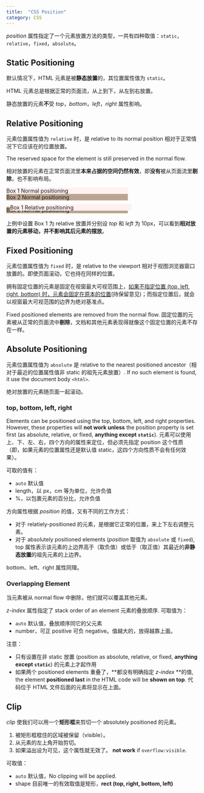 ```yaml
---
title:  "CSS Position"
category: CSS
---
```

_position_ 属性指定了一个元素放置方法的类型，一共有四种取值：`static`，`relative`，`fixed`，`absolute`。

## Static Positioning

默认情况下，HTML 元素是被**静态放置**的，其位置属性值为 `static`。

HTML 元素总是<span class="t-blue">根据正常的页面流，从上到下，从左到右放置</span>。

静态放置的元素**不**受 _top_，_bottom_，_left_，_right_ 属性影响。

<!--more-->

## Relative Positioning

元素位置属性值为 `relative` 时，是 <span class="t-blue">relative to its normal position</span> 相对于正常情况下它应该在的位置放置。

<span class="t-blue">The reserved space for the element is still preserved in the normal flow</span>.

相对放置的元素在正常页面流里**本来占据的空间仍然有效**，即**没有**被从页面流里**剔除**，也不影响布局。

<div style="background-color:#FFF1F1;width:20rem;">Box 1 Normal positioning</div>
<div style="background-color:#bca590;width:20rem;">Box 2 Normal positioning</div>
<div style="position:relative;top:10px;left:10px;background-color:#FFF1F1;width:20rem;">Box 1 Relative positioning</div>
<div style="background-color:#bca590;margin-bottom:1rem;width:20rem;">Box 2 Normal positioning</div>

上例中设置 Box 1 为 relative 放置并分别设 _top_ 和 _left_ 为 10px，可以看到**相对放置的元素移动，并不影响其后元素的摆放**。

## Fixed Positioning

元素位置属性值为 `fixed` 时，是 <span class="t-blue">relative to the viewport</span> 相对于视图浏览器窗口放置的。即使页面滚动，它也待在同样的位置。

拥有固定位置的元素是固定在视窗最大可视范围上，<ins>如果不指定位置 (top, left, right, bottom) 时，元素会固定在原本的位置</ins>(持保留意见)；而指定位置后，就会以视窗最大可视范围的边界为绝对基准点。

Fixed positioned elements are removed from the normal flow. 固定位置的元素被从正常的页面流中**剔除**，文档和其他元素表现得就像这个固定位置的元素不存在一样。

## Absolute Positioning

元素位置属性值为 `absolute` 是 <span class="t-blue">relative to the nearest positioned ancestor</span>（相对于最近的位置属性值非 static 的祖先元素放置）. If no such element is found, it use the document body `<html>`.

绝对放置的元素随页面一起滚动。

### top, bottom, left, right

Elements can be positioned using the top, bottom, left, and right properties. However, these properties will **not work unless** the position property is set first (as absolute, relative, or fixed, **anything except `static`**).
元素可以使用上、下、左、右，四个方向的属性来定位，但必须先指定 position 这个性质（即，如果元素的位置属性还是默认值 static，这四个方向性质不会有任何效果）。

可取的值有：

+ `auto` 默认值
+ length，以 px，cm 等为单位，允许负值
+ %，以包裹元素的百分比，允许负值

方向属性根据 _position_ 的值，又有不同的工作方式：

+ 对于 relatiely-positioned 的元素，是根据它正常的位置，来上下左右调整元素。
+ 对于 <span class="t-red">absolutely positioned elements</span> (_position_ 取值为 `absolute` 或 `fixed`), top 属性表示该元素的上边界高于（取负值）或低于（取正值）其最近的**非静态放置**的祖先元素的上边界。

bottom、left、right 属性同理。

### Overlapping Element

当元素被从 normal flow 中删除，他们就可以覆盖其他元素。

_z-index_ 属性指定了 stack order of an element 元素的叠放顺序. 可取值为：

+ `auto` 默认值，叠放顺序同它的父元素
+ number，可正 positive 可负 negative。值越大的，放得越靠上面。

注意：

+ 只有设置在非 static 放置 (position as absolute, relative, or fixed, **anything except `static`**) 的元素上才起作用
+ 如果两个 positioned elements 重叠了，**都没有明确指定 _z-index_ **的值, the element **positioned last** in the HTML code will be **shown on top**. <span class="t-blue">代码位于 HTML 文件后面的元素将显示在上面</span>。

## Clip

_clip_ 使我们可以用一个**矩形框**来剪切一个 absolutely positioned 的元素。

1. 被矩形框框住的区域被保留（visible）。
2. 从元素的左上角开始剪切。
3. 如果溢出设为可见，这个属性就无效了。 **not work** if `overflow:visible`.

可取值：

+ `auto` 默认值，No clipping will be applied.
+ shape 目前唯一的有效取值是矩形，**rect (top, right, bottom, left)**
